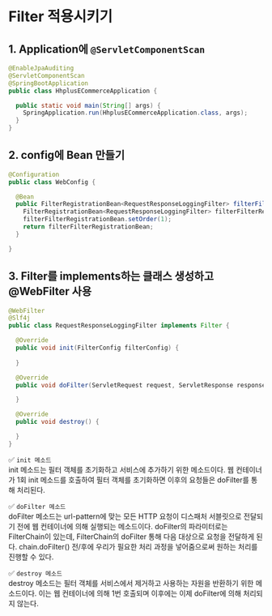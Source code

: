 # Filter 적용시키기
## 1. Application에 `@ServletComponentScan` 
```java
@EnableJpaAuditing
@ServletComponentScan
@SpringBootApplication
public class HhplusECommerceApplication {

  public static void main(String[] args) {
    SpringApplication.run(HhplusECommerceApplication.class, args);
  }
}

```

## 2. config에 Bean 만들기

```java
@Configuration
public class WebConfig {

  @Bean
  public FilterRegistrationBean<RequestResponseLoggingFilter> filterFilterRegistrationBean() {
    FilterRegistrationBean<RequestResponseLoggingFilter> filterFilterRegistrationBean = new FilterRegistrationBean<>(new RequestResponseLoggingFilter());
    filterFilterRegistrationBean.setOrder(1);
    return filterFilterRegistrationBean;
  }

}
```

## 3. Filter를 implements하는 클래스 생성하고  @WebFilter 사용

```java
@WebFilter
@Slf4j
public class RequestResponseLoggingFilter implements Filter {

  @Override
  public void init(FilterConfig filterConfig) {
  
  }

  @Override
  public void doFilter(ServletRequest request, ServletResponse response, FilterChain filterChain) {

  }

  @Override
  public void destroy() {

  }
}

```

✅ `init 메소드`  
init 메소드는 필터 객체를 초기화하고 서비스에 추가하기 위한 메소드이다. 웹 컨테이너가 1회 init 메소드를 호출하여 필터 객체를 초기화하면 이후의 요청들은 doFilter를 통해 처리된다.  


✅ `doFilter 메소드`  
doFilter 메소드는 url-pattern에 맞는 모든 HTTP 요청이 디스패처 서블릿으로 전달되기 전에 웹 컨테이너에 의해 실행되는 메소드이다. doFilter의 파라미터로는 FilterChain이 있는데, FilterChain의 doFilter 통해 다음 대상으로 요청을 전달하게 된다. chain.doFilter() 전/후에 우리가 필요한 처리 과정을 넣어줌으로써 원하는 처리를 진행할 수 있다.    


✅ `destroy 메소드`  
destroy 메소드는 필터 객체를 서비스에서 제거하고 사용하는 자원을 반환하기 위한 메소드이다. 이는 웹 컨테이너에 의해 1번 호출되며 이후에는 이제 doFilter에 의해 처리되지 않는다.  


